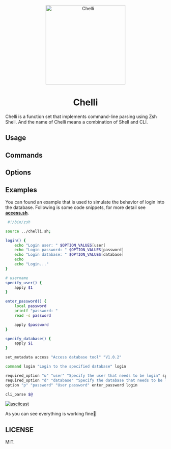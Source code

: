 <div>
  <p align="center"><img width=250 src="https://github.com/youncccat/chelli/blob/main/doc/logo.png" alt="Chelli"></p>
</div>
<p align="center">
  <h1 align="center">Chelli</h1>
</p>

Chelli is a function set that implements command-line parsing using Zsh Shell. And the name of Chelli means a combination of Shell and CLI.

## Usage

## Commands

## Options

## Examples
You can found an example that is used to simulate the behavior of login into the database. Following is some code snippets, for more detail see **[access.sh](https://github.com/youncccat/chelli/blob/main/examples/access.sh)**.

```zsh
 #!/bin/zsh

source ../chelli.sh;

login() {
    echo "Login user: " $OPTION_VALUES[user]
    echo "Login password: " $OPTION_VALUES[password]
    echo "Login database: " $OPTION_VALUES[database]
    echo
    echo "Login..."
}

# username
specify_user() {
    apply $1
}

enter_password() {
    local password
    printf "password: "
    read -s password

    apply $password
}

specify_database() {
    apply $1
}

set_metadata access "Access database tool" "V1.0.2"

command login "Login to the specified database" login

required_option "u" "user" "Specify the user that needs to be login" specify_user login
required_option "d" "database" "Specify the database that needs to be login" specify_database login
option "p" "password" "User password" enter_password login

cli_parse $@
```

[![asciicast](https://asciinema.org/a/389532.svg)](https://asciinema.org/a/389532)

As you can see everything is working fine🎉

## LICENSE
MIT.

